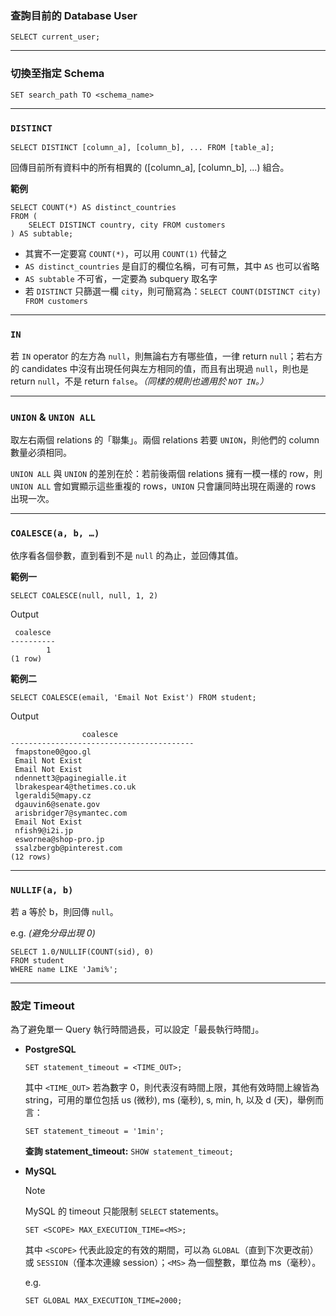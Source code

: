 ### 查詢目前的 Database User

```PostgreSQL
SELECT current_user;
```

---

### 切換至指定 Schema

```PostgreSQL
SET search_path TO <schema_name>
```

---

### `DISTINCT`

```PostgreSQL
SELECT DISTINCT [column_a], [column_b], ... FROM [table_a];
```

回傳目前所有資料中的所有相異的 ([column_a], [column_b], ...) 組合。

**範例**

```PostgreSQL
SELECT COUNT(*) AS distinct_countries
FROM (
    SELECT DISTINCT country, city FROM customers
) AS subtable;
```

- 其實不一定要寫 `COUNT(*)`，可以用 `COUNT(1)` 代替之
- `AS distinct_countries` 是自訂的欄位名稱，可有可無，其中 `AS` 也可以省略
- `AS subtable` 不可省，一定要為 subquery 取名字
- 若 `DISTINCT` 只篩選一欄 `city`，則可簡寫為：`SELECT COUNT(DISTINCT city) FROM customers`

---

### `IN`

若 `IN` operator 的左方為 `null`，則無論右方有哪些值，一律 return `null`；若右方的 candidates 中沒有出現任何與左方相同的值，而且有出現過 `null`，則也是 return `null`，不是 return `false`。*（同樣的規則也適用於 `NOT IN`。）*

---

### `UNION` & `UNION ALL`

取左右兩個 relations 的「聯集」。兩個 relations 若要 `UNION`，則他們的 column 數量必須相同。

`UNION ALL` 與 `UNION` 的差別在於：若前後兩個 relations 擁有一模一樣的 row，則 `UNION ALL` 會如實顯示這些重複的 rows，`UNION` 只會讓同時出現在兩邊的 rows 出現一次。

---

### `COALESCE(a, b, …)`

依序看各個參數，直到看到不是 `null` 的為止，並回傳其值。

**範例一**

```PostgreSQL
SELECT COALESCE(null, null, 1, 2)
```

Output

```plaintext
 coalesce 
----------
        1
(1 row)
```

**範例二**

```PostgreSQL
SELECT COALESCE(email, 'Email Not Exist') FROM student;
```

Output

```plaintext
                coalesce                 
-----------------------------------------
 fmapstone0@goo.gl
 Email Not Exist
 Email Not Exist
 ndennett3@paginegialle.it
 lbrakespear4@thetimes.co.uk
 lgeraldi5@mapy.cz
 dgauvin6@senate.gov
 arisbridger7@symantec.com
 Email Not Exist
 nfish9@i2i.jp
 eswornea@shop-pro.jp
 ssalzbergb@pinterest.com
(12 rows)
```

---

### `NULLIF(a, b)`

若 a 等於 b，則回傳 `null`。

e.g. *(避免分母出現 0)*

```PostgreSQL
SELECT 1.0/NULLIF(COUNT(sid), 0)
FROM student
WHERE name LIKE 'Jami%';
```

---

### 設定 Timeout

為了避免單一 Query 執行時間過長，可以設定「最長執行時間」。

- **PostgreSQL**

    ```PostgreSQL
    SET statement_timeout = <TIME_OUT>;
    ```

    其中 `<TIME_OUT>` 若為數字 0，則代表沒有時間上限，其他有效時間上線皆為 string，可用的單位包括 us (微秒), ms (毫秒), s, min, h, 以及 d (天)，舉例而言：

    ```PosgreSQL
    SET statement_timeout = '1min';
    ```

    **查詢 statement_timeout:** `SHOW statement_timeout;`

- **MySQL**

    > [!Note]
    > MySQL 的 timeout 只能限制 `SELECT` statements。

    ```MySQL
    SET <SCOPE> MAX_EXECUTION_TIME=<MS>;
    ```

    其中 `<SCOPE>` 代表此設定的有效的期間，可以為 `GLOBAL`（直到下次更改前）或 `SESSION`（僅本次連線 session）；`<MS>` 為一個整數，單位為 ms（毫秒）。

    e.g.

    ```MySQL
    SET GLOBAL MAX_EXECUTION_TIME=2000;
    ```